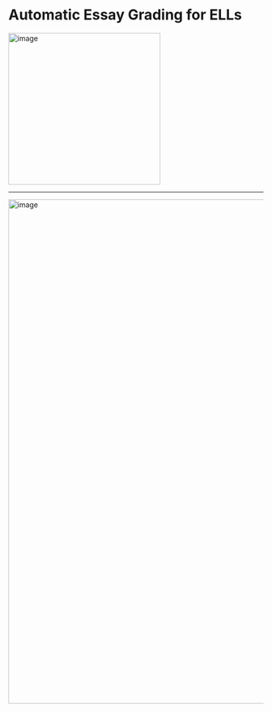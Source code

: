 # Automatic Essay Grading for ELLs
<img width="300" alt="image" src="https://github.com/kshitij-mittal/automatic-essay-grading-DL/assets/72986557/4ead4380-2491-4a4a-989b-4ff24494a297">

-----
<img width="997" alt="image" src="https://github.com/kshitij-mittal/automatic-essay-grading-DL/assets/72986557/f40fa365-7642-4ede-a964-817952d01d5f">
